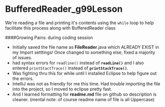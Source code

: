# BufferedReader_g99Lesson
We're reading a file and printing it's contents using the `while` loop to help facilitate this process along with BufferedReader class

####Growing Pains: during coding session
* Initially saved the file name as **FileReader**.java which ALREADY EXIST in my Import setttings! Once changed to something else, fixed a majority of issues.
* had syntax errors for `readline()` instead of **`readLine()`** and I also entered `printStactTrace()` instead of **`printStackTrace()`**.
* Was fighting thru this for while until I installed Eclipse to help figure out the errors.
* IntelliJ was not as friendly for me this time.  Had trouble importing the file into the project, so I moved to eclipse pretty fast.
* And I learned formatting for **readme.md** file on github so description is cleaner.  (mental note: of course readme name of file is all Uppercase)